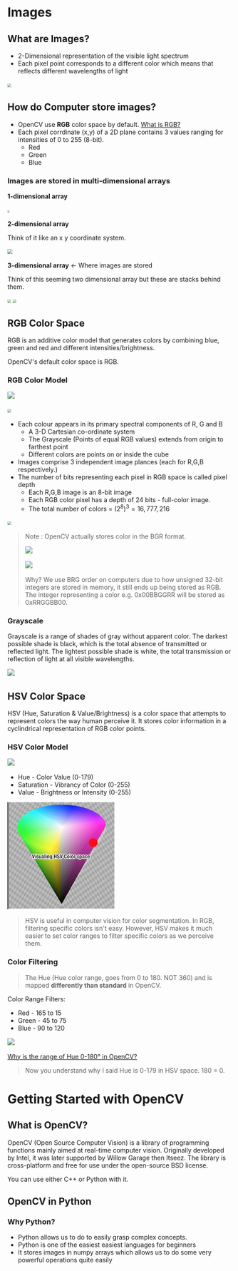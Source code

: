 # Images



## What are Images?

* 2-Dimensional representation of the visible light spectrum
* Each pixel point corresponds to a different color which means that reflects different wavelengths of light

<img src="https://i.imgur.com/Wp5yX3k.png" style="zoom:50%;" />



## How do Computer store images?

* OpenCV use **RGB** color space by default. [What is RGB?](https://en.wikipedia.org/wiki/RGB_color_model)
* Each pixel corrdinate (x,y) of a 2D plane contains 3 values ranging for intensities of 0 to 255 (8-bit).
  * Red
  * Green
  * Blue



### Images are stored in multi-dimensional arrays

**1-dimensional array**

<img src="https://www.mvps.net/docs/wp-content/uploads/2019/03/Array-data-structure.jpg" style="zoom:33%;" />

**2-dimensional array**

Think of it like an x y coordinate system.

<img src="https://www.tutorialspoint.com/cprogramming/images/two_dimensional_arrays.jpg" style="zoom:67%;" />

**3-dimensional array** <- Where images are stored

Think of this seeming two dimensional array but these are stacks behind them.

<img src="https://brohrer.github.io/images/image_processing/three_d_array.png" style="zoom:50%;" />

<img src="https://i.imgur.com/WfMGg6b.png" style="zoom:50%;" />





## RGB Color Space

RGB is an additive color model that generates colors by combining blue, green and red and different intensities/brightness.

OpenCV's default color space is RGB.



### RGB Color Model

![](https://i.gifer.com/ATYY.gif)

<img src="https://i.imgur.com/SL80B5f.png" style="zoom:50%;" />

* Each colour appears in its primary spectral components of R, G and B
  * A 3-D Cartesian co-ordinate system
  * The Grayscale (Points of equal RGB values) extends from origin to farthest point
  * Different colors are points on or inside the cube
* Images comprise 3 independent image plances (each for R,G,B respectively.)
* The number of bits representing each pixel in RGB space is called pixel depth
  * Each R,G,B image is an 8-bit image
  * Each RGB color pixel has a depth of 24 bits - full-color image.
  * The total number of colors = $(2^8)^3 = 16,777,216$



<img src="https://i.imgur.com/RKzvLDE.png" style="zoom:50%;" />



> Note : OpenCV actually stores color in the BGR format.
>
> 
>
> ![](https://developer.apple.com/library/archive/documentation/GraphicsImaging/Conceptual/drawingwithquartz2d/Art/color_profiles.gif)
>
> ![](https://caffe2.ai/static/images/tutorial-image-prep-BGR.png)
>
> Why? We use BRG order on computers due to how unsigned 32-bit integers are stored in memory, it still ends up being stored as RGB. The integer representing a color e.g. 0x00BBGGRR will be stored as 0xRRGGBB00.



### Grayscale

Grayscale is a range of shades of gray without apparent color. The darkest possible shade is black, which is the total absence of transmitted or reflected light. The lightest possible shade is white, the total transmission or reflection of light at all visible wavelengths.

![](https://1.bp.blogspot.com/-2wsOF9awhCQ/Vl8GqWa8OaI/AAAAAAAAA9s/iFjSnJc_m3A/s1600/grayscale.jpg)



## HSV Color Space

HSV (Hue, Saturation & Value/Brightness) is a color space that attempts to represent colors the way human perceive it. It stores color information in a cyclindrical representation of RGB color points.

### HSV Color Model

![](https://www.researchgate.net/profile/Ravindran_G/publication/321126312/figure/fig1/AS:561582682722304@1510903153364/llustration-of-the-HSV-Color-Space-B-Color-Feature-Extraction-Color-feature-is-extracted.png)

* Hue - Color Value (0-179)
* Saturation - Vibrancy of Color (0-255)
* Value - Brightness or Intensity (0-255)

![](https://raw.githubusercontent.com/shikitari/hsv_color/7bf85845e6f860e832c08493e9a1949cc8c29cf4/dist/demo.gif)

> HSV is useful in computer vision for color segmentation. In RGB, filtering specific colors isn't easy. However, HSV makes it much easier to set color ranges to filter specific colors as we perceive them.

### Color Filtering

> The Hue (Hue color range, goes from 0 to 180. NOT 360) and is mapped **differently than standard** in OpenCV.

Color Range Filters:

* Red - 165 to 15
* Green - 45 to 75
* Blue - 90 to 120

![](https://answers.opencv.org/upfiles/15186766673210035.png)

[Why is the range of Hue 0-180° in OpenCV?](https://stackoverflow.com/questions/16685707/why-is-the-range-of-hue-0-180-in-opencv)

> Now you understand why I said Hue is 0-179 in HSV space. 180 = 0.







# Getting Started with OpenCV



## What is OpenCV?

OpenCV (Open Source Computer Vision) is a library of programming functions mainly aimed at real-time computer vision. Originally developed by Intel, it was later supported by Willow Garage then Itseez. The library is cross-platform and free for use under the open-source BSD license.

You can use either C++ or Python with it.



## OpenCV in Python

### Why Python?

* Python allows us to do to easily grasp complex concepts.
* Python is one of the easiest easiest languages for beginners 
* It stores images in numpy arrays which allows us to do some very powerful operations quite easily



